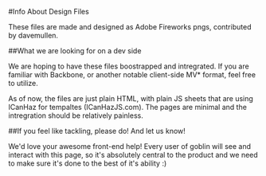 #Info About Design Files

These files are made and designed as Adobe Fireworks pngs, contributed by davemullen.

##What we are looking for on a dev side

We are hoping to have these files boostrapped and intregrated. If you are familiar with Backbone, or another notable client-side MV* format, feel free to utilize.

As of now, the files are just plain HTML, with plain JS sheets that are using ICanHaz for tempaltes (ICanHazJS.com). The pages are minimal and the intregration should be relatively painless.

##If you feel like tackling, please do! And let us know!

We'd love your awesome front-end help! Every user of goblin will see and interact with this page, so it's absolutely central to the product and we need to make sure it's done to the best of it's ability :)
